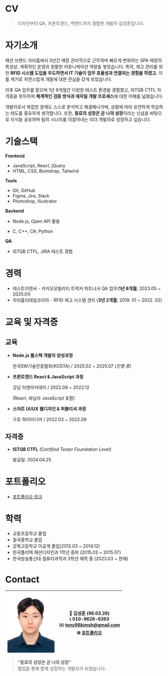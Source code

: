 # CV
> 디자인부터 QA, 프론트엔드, 백엔드까지 경험한 개발자 김성훈입니다.

# 자기소개

패션 브랜드 자라홈에서 3년간 매장 관리직으로 근무하며 빠르게 변화하는 SPA 매장의 특성상, 계획적인 운영과 원활한 커뮤니케이션 역량을 쌓았습니다. 특히, 재고 관리를 위한 **RFID 시스템 도입을 주도하면서 IT 기술이 업무 효율성과 연결되는 경험을 하였고**, 이를 계기로 자연스럽게 개발에 대한 관심을 갖게 되었습니다.

이후 QA 업무를 맡으며 1년 8개월간 다양한 테스트 환경을 경험했고, ISTQB CTFL 자격증을 취득하며 **체계적인 검증 방식과 애자일 개발 프로세스**에 대한 이해를 넓혔습니다.

개발자로서 복잡한 문제도 스스로 분석하고 해결해나가며, 상황에 따라 유연하게 학습하는 태도를 중요하게 생각합니다. 또한, **동료의 성장은 곧 나의 성장**이라는 신념을 바탕으로 지식을 공유하며 팀의 시너지를 이끌어내는 리더 개발자로 성장하고 싶습니다.

# 기술스택

**Frontend**

- JavaScript, React, jQuery
- HTML, CSS, Bootstrap, Tailwind

**Tools**

- Git, GitHub
- Figma, Jira, Slack
- Photoshop, Illustrator

**Backend**

- Node.js, Open API 활용

- C, C++, C#, Python

**QA**

- ISTQB CTFL, JIRA 테스트 경험

# **경력**

- 테스트이앤씨 - 카카오모빌리티 트럭커 파트너사 QA 업무(**1년 8개월**; 2023.05 ~ 2025.01)
- 자라홈리테일코리아 - RFID 재고 시스템 관리 (**3년 2개월**; 2019. 01 ~ 2022. 02)

# **교육 및 자격증**

## 교육

- **Node.js 풀스택 개발자 양성과정**
    
    한국SW기술진흥협회(KOSTA) / 2025.02 ~ 2025.07 *(진행 중)*
    
- **프론트엔드 React & JavaScript 과정**
    
    강남 이젠아카데미 / 2022.09 ~ 2022.12
    
    (React, 바닐라 JavaScript 포함)
    
- **스마트 UI/UX 웹디자인 & 퍼블리셔 과정**
    
    구로 하이미디어 / 2022.03 ~ 2022.09
    

## **자격증**

- **ISTQB CTFL** *(Certified Tester Foundation Level)*
    
    발급일: 2024.04.25
    

# 포트폴리오
- [포트폴리오 링크](https://tony96kimsh.github.io/glove/)


# 학력

- 교동초등학교 졸업
- 칠곡중학교 졸업
- 강북고등학교 이공계 졸업(2012.03 ~ 2014.12)
- 한국폴리텍 패션디자인과  1학년 중퇴 (2015.03 ~ 2015.07)
- 한국방송통신대 컴퓨터과학과 3학년 재학 중 (2023.03 ~ 현재)

# Contact

<img src="img/SungHoonKim.jpg" width="150">|👤 **김성훈** (96.03.26)<br>📞 010-9626-6393<br>✉️ tony96kimsh@gmail.com<br>🌐 [포트폴리오](https://tony96kimsh.github.io/glove/)
--|--|


> **“동료의 성장은 곧 나의 성장”**  
> 협업을 통해 함께 성장하는 개발자가 되겠습니다.
